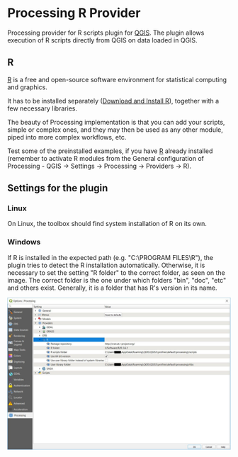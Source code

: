 # Processing R Provider

Processing provider for R scripts plugin for [QGIS](https://www.qgis.org/en/site/). The plugin allows execution of R scripts directly from QGIS on data loaded in QGIS.

## R

[R](https://www.r-project.org) is a free and open-source software environment for statistical computing and graphics.

It has to be installed separately ([Download and Install R](https://cran.r-project.org/)), together with a few necessary libraries.

The beauty of Processing implementation is that you can add your scripts, simple or complex ones, and they may then be used as any other module, piped into more complex workflows, etc.

Test some of the preinstalled examples, if you have [R](https://www.r-project.org) already installed (remember to activate R modules from the General configuration of Processing - QGIS -> Settings -> Processing -> Providers -> R).

## Settings for the plugin

### Linux 

On Linux, the toolbox should find system installation of R on its own.

### Windows

If R is installed in the expected path (e.g. "C:\PROGRAM FILES\R\"), the plugin tries to detect the R installation automatically. Otherwise, it is necessary to set the setting "R folder" to the correct folder, as seen on the image. The correct folder is the one under which folders "bin", "doc", "etc" and others exist. Generally, it is a folder that has R's version in its name.   

![](./images/settings.jpg)
